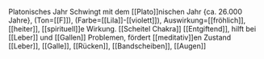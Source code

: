 Platonisches Jahr
Schwingt mit dem [[Plato]]nischen Jahr {ca. 26.000 Jahre}, (Ton=[[F]]), (Farbe=[[Lila]]-[[violett]]), Auswirkung=[[fröhlich]], [[heiter]], [[spirituell]]e Wirkung.
[[Scheitel Chakra]]
[[Entgiftend]], hilft bei [[Leber]] und [[Gallen]] Problemen, fördert [[meditativ]]en Zustand
[[Leber]], [[Galle]], [[Rücken]], [[Bandscheiben]], [[Augen]]
